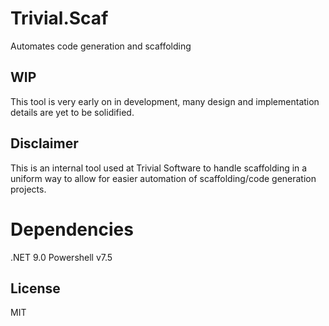 # Trivial.Scaf
Automates code generation and scaffolding

## WIP
This tool is very early on in development, many design and implementation details are yet to be solidified.

## Disclaimer
This is an internal tool used at Trivial Software to handle scaffolding in a uniform way to allow for easier automation of scaffolding/code generation projects.

# Dependencies
.NET 9.0
Powershell v7.5

## License
MIT